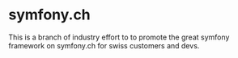 symfony.ch
==========

This is a branch of industry effort to to promote the great symfony framework on symfony.ch for swiss customers and devs. 
